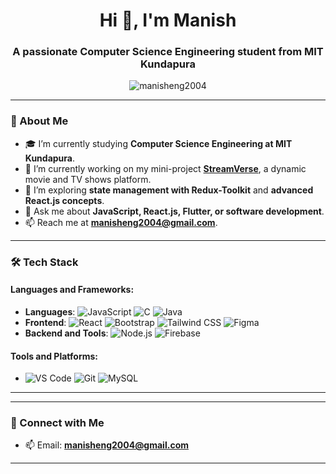 <h1 align="center">Hi 👋, I'm Manish</h1>
<h3 align="center">A passionate Computer Science Engineering student from MIT Kundapura</h3>

<p align="center">
  <img src="https://komarev.com/ghpvc/?username=manisheng2004&label=Profile%20views&color=0e75b6&style=flat" alt="manisheng2004" />
</p>

---

### 🌟 About Me
- 🎓 I’m currently studying **Computer Science Engineering at MIT Kundapura**.
- 🔭 I’m currently working on my mini-project **[StreamVerse](https://github.com/yourusername/StreamVerse)**, a dynamic movie and TV shows platform.
- 🌱 I’m exploring **state management with Redux-Toolkit** and **advanced React.js concepts**.
- 💬 Ask me about **JavaScript, React.js, Flutter, or software development**.
- 📫 Reach me at **[manisheng2004@gmail.com](mailto:manisheng2004@gmail.com)**.

---

### 🛠️ Tech Stack
#### Languages and Frameworks:
- **Languages**: ![JavaScript](https://img.shields.io/badge/-JavaScript-F7DF1E?style=flat&logo=javascript&logoColor=black) ![C](https://img.shields.io/badge/-C-00599C?style=flat&logo=c&logoColor=white) ![Java](https://img.shields.io/badge/-Java-007396?style=flat&logo=java&logoColor=white)
- **Frontend**: ![React](https://img.shields.io/badge/-React-61DAFB?style=flat&logo=react&logoColor=white) ![Bootstrap](https://img.shields.io/badge/-Bootstrap-7952B3?style=flat&logo=bootstrap&logoColor=white) ![Tailwind CSS](https://img.shields.io/badge/-TailwindCSS-38B2AC?style=flat&logo=tailwind-css&logoColor=white) ![Figma](https://img.shields.io/badge/-Figma-F24E1E?style=flat&logo=figma&logoColor=white)
- **Backend and Tools**: ![Node.js](https://img.shields.io/badge/-Node.js-339933?style=flat&logo=node.js&logoColor=white) ![Firebase](https://img.shields.io/badge/-Firebase-FFCA28?style=flat&logo=firebase&logoColor=black)

#### Tools and Platforms:
- ![VS Code](https://img.shields.io/badge/-Visual%20Studio%20Code-007ACC?style=flat&logo=visual-studio-code&logoColor=white) ![Git](https://img.shields.io/badge/-Git-F05032?style=flat&logo=git&logoColor=white) ![MySQL](https://img.shields.io/badge/-MySQL-4479A1?style=flat&logo=mysql&logoColor=white)

---


---

### 🤝 Connect with Me
- 📫 Email: **[manisheng2004@gmail.com](mailto:manisheng2004@gmail.com)**

---
